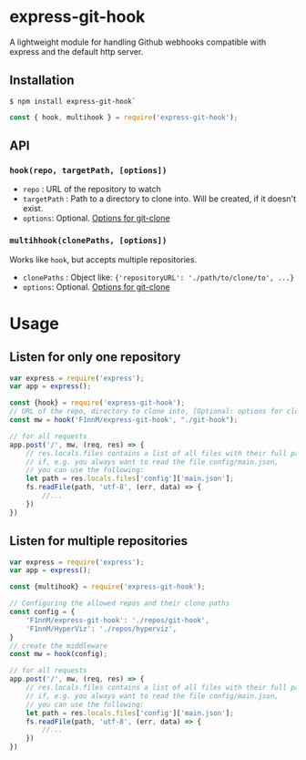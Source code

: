 express-git-hook
=========

A lightweight module for handling Github webhooks compatible with express and the default http server.

## Installation
```
$ npm install express-git-hook`
```

```JavaScript
const { hook, multihook } = require('express-git-hook');
```

## API
### `hook(repo, targetPath, [options])`
 * `repo` : URL of the repository to watch
 * `targetPath` : Path to a directory to clone into. Will be created, if it doesn't exist.
 * `options`: Optional. [Options for git-clone](https://www.npmjs.com/package/git-clone#common-options)

### `multihhook(clonePaths, [options])`
Works like `hook`, but accepts multiple repositories.
 * `clonePaths` : Object like: `{'repositoryURL': './path/to/clone/to', ...}`
 * `options`: Optional. [Options for git-clone](https://www.npmjs.com/package/git-clone#common-options)
# Usage
## Listen for only one repository
```JavaScript
var express = require('express');
var app = express();

const {hook} = require('express-git-hook');
// URL of the repo, directory to clone into, [Optional: options for cloning]
const mw = hook('F1nnM/express-git-hook', "./git-hook");

// for all requests
app.post('/', mw, (req, res) => {
    // res.locals.files contains a list of all files with their full paths
    // if, e.g. you always want to read the file config/main.json, 
    // you can use the following:
    let path = res.locals.files['config']['main.json'];
    fs.readFile(path, 'utf-8', (err, data) => {
        //...
    })
})
```
## Listen for multiple repositories
```JavaScript
var express = require('express');
var app = express();

const {multihook} = require('express-git-hook');

// Configuring the allowed repos and their clone paths
const config = {
    'F1nnM/express-git-hook': './repos/git-hook',
    'F1nnM/HyperViz': './repos/hyperviz',
}
// create the middleware
const mw = hook(config);

// for all requests
app.post('/', mw, (req, res) => {
    // res.locals.files contains a list of all files with their full paths
    // if, e.g. you always want to read the file config/main.json, 
    // you can use the following:
    let path = res.locals.files['config']['main.json'];
    fs.readFile(path, 'utf-8', (err, data) => {
        //...
    })
})
```
